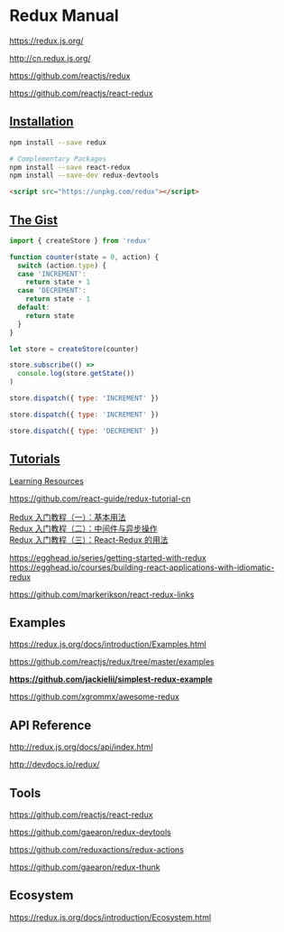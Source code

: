# Redux Manual

https://redux.js.org/

http://cn.redux.js.org/

https://github.com/reactjs/redux

https://github.com/reactjs/react-redux

## [Installation](https://redux.js.org/#installation)

```bash
npm install --save redux

# Complementary Packages
npm install --save react-redux
npm install --save-dev redux-devtools
```

```html
<script src="https://unpkg.com/redux"></script>
```

## [The Gist](https://redux.js.org/#the-gist)

```js
import { createStore } from 'redux'

function counter(state = 0, action) {
  switch (action.type) {
  case 'INCREMENT':
    return state + 1
  case 'DECREMENT':
    return state - 1
  default:
    return state
  }
}

let store = createStore(counter)

store.subscribe(() =>
  console.log(store.getState())
)

store.dispatch({ type: 'INCREMENT' })

store.dispatch({ type: 'INCREMENT' })

store.dispatch({ type: 'DECREMENT' })
```

## [Tutorials](https://redux.js.org/docs/introduction/LearningResources.html)

[Learning Resources](https://redux.js.org/docs/introduction/LearningResources.html)

https://github.com/react-guide/redux-tutorial-cn

[Redux 入门教程（一）：基本用法](http://www.ruanyifeng.com/blog/2016/09/redux_tutorial_part_one_basic_usages.html) \
[Redux 入门教程（二）：中间件与异步操作](http://www.ruanyifeng.com/blog/2016/09/redux_tutorial_part_two_async_operations.html) \
[Redux 入门教程（三）：React-Redux 的用法](http://www.ruanyifeng.com/blog/2016/09/redux_tutorial_part_three_react-redux.html)

https://egghead.io/series/getting-started-with-redux \
https://egghead.io/courses/building-react-applications-with-idiomatic-redux

https://github.com/markerikson/react-redux-links

## Examples

https://redux.js.org/docs/introduction/Examples.html

https://github.com/reactjs/redux/tree/master/examples

**https://github.com/jackielii/simplest-redux-example**

https://github.com/xgrommx/awesome-redux

## API Reference

http://redux.js.org/docs/api/index.html

http://devdocs.io/redux/

## Tools

https://github.com/reactjs/react-redux

https://github.com/gaearon/redux-devtools

https://github.com/reduxactions/redux-actions

https://github.com/gaearon/redux-thunk

## Ecosystem

https://redux.js.org/docs/introduction/Ecosystem.html